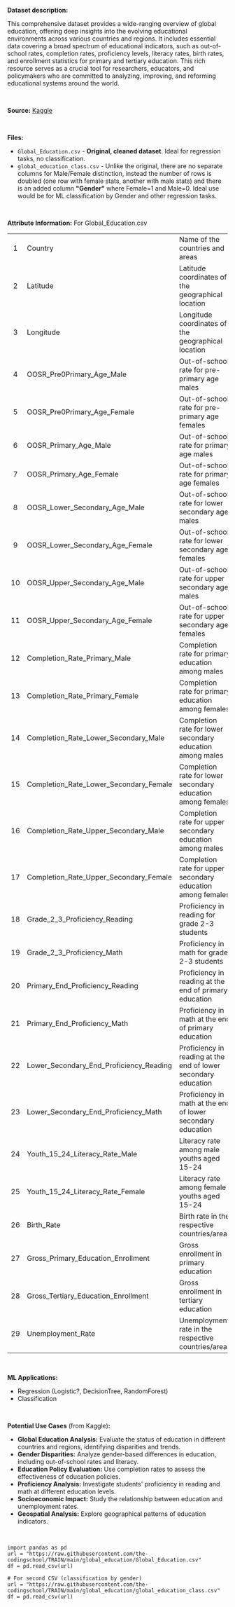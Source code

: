 **Dataset description:**

This comprehensive dataset provides a wide-ranging overview of global education, offering deep insights into the evolving educational environments across various countries and regions. It includes essential data covering a broad spectrum of educational indicators, such as out-of-school rates, completion rates, proficiency levels, literacy rates, birth rates, and enrollment statistics for primary and tertiary education. This rich resource serves as a crucial tool for researchers, educators, and policymakers who are committed to analyzing, improving, and reforming educational systems around the world.

<br />

**Source:** [Kaggle](https://www.kaggle.com/datasets/nelgiriyewithana/world-educational-data/data)

<br />

**Files:**

- `Global_Education.csv` - **Original, cleaned dataset**. Ideal for regression tasks, no classification.
- `global_education_class.csv` - Unlike the original, there are no separate columns for Male/Female distinction, instead the number of rows is doubled (one row with female stats, another with male stats) and there is an added column **"Gender"** where Female=1 and Male=0. Ideal use would be for ML classification by Gender and other regression tasks.

<br />

**Attribute Information:** For Global_Education.csv

|      |      |      |
| :--: | :--- | :--- |
| 1 | Country | Name of the countries and areas |
| 2 | Latitude  | Latitude coordinates of the geographical location |
| 3 | Longitude | Longitude coordinates of the geographical location |
| 4 | OOSR_Pre0Primary_Age_Male | Out-of-school rate for pre-primary age males |
| 5 | OOSR_Pre0Primary_Age_Female | Out-of-school rate for pre-primary age females |
| 6 | OOSR_Primary_Age_Male | Out-of-school rate for primary age males |
| 7 | OOSR_Primary_Age_Female | Out-of-school rate for primary age females |
| 8 | OOSR_Lower_Secondary_Age_Male | Out-of-school rate for lower secondary age males |
| 9 | OOSR_Lower_Secondary_Age_Female | Out-of-school rate for lower secondary age females |
| 10 | OOSR_Upper_Secondary_Age_Male | Out-of-school rate for upper secondary age males |
| 11 | OOSR_Upper_Secondary_Age_Female | Out-of-school rate for upper secondary age females |
| 12 | Completion_Rate_Primary_Male | Completion rate for primary education among males |
| 13 | Completion_Rate_Primary_Female | Completion rate for primary education among females |
| 14 | Completion_Rate_Lower_Secondary_Male | Completion rate for lower secondary education among males |
| 15 | Completion_Rate_Lower_Secondary_Female | Completion rate for lower secondary education among females |
| 16 | Completion_Rate_Upper_Secondary_Male | Completion rate for upper secondary education among males |
| 17 | Completion_Rate_Upper_Secondary_Female | Completion rate for upper secondary education among females |
| 18 | Grade_2_3_Proficiency_Reading | Proficiency in reading for grade 2-3 students |
| 19 | Grade_2_3_Proficiency_Math | Proficiency in math for grade 2-3 students |
| 20 | Primary_End_Proficiency_Reading | Proficiency in reading at the end of primary education |
| 21 | Primary_End_Proficiency_Math | Proficiency in math at the end of primary education |
| 22 | Lower_Secondary_End_Proficiency_Reading | Proficiency in reading at the end of lower secondary education |
| 23 | Lower_Secondary_End_Proficiency_Math | Proficiency in math at the end of lower secondary education |
| 24 | Youth_15_24_Literacy_Rate_Male | Literacy rate among male youths aged 15-24 |
| 25 | Youth_15_24_Literacy_Rate_Female | Literacy rate among female youths aged 15-24 |
| 26 | Birth_Rate | Birth rate in the respective countries/areas |
| 27 | Gross_Primary_Education_Enrollment | Gross enrollment in primary education |
| 28 | Gross_Tertiary_Education_Enrollment | Gross enrollment in tertiary education |
| 29 | Unemployment_Rate | Unemployment rate in the respective countries/areas |

<br />

**ML Applications:**
- Regression (Logistic?, DecisionTree, RandomForest)
- Classification

<br />

**Potential Use Cases** (from Kaggle)**:**
- **Global Education Analysis:** Evaluate the status of education in different countries and regions, identifying disparities and trends.
- **Gender Disparities:** Analyze gender-based differences in education, including out-of-school rates and literacy.
- **Education Policy Evaluation:** Use completion rates to assess the effectiveness of education policies.
- **Proficiency Analysis:** Investigate students' proficiency in reading and math at different education levels.
- **Socioeconomic Impact:** Study the relationship between education and unemployment rates.
- **Geospatial Analysis:** Explore geographical patterns of education indicators.

<br />

```
import pandas as pd
url = "https://raw.githubusercontent.com/the-codingschool/TRAIN/main/global_education/Global_Education.csv"
df = pd.read_csv(url)

# For second CSV (classification by gender)
url = "https://raw.githubusercontent.com/the-codingschool/TRAIN/main/global_education/global_education_class.csv"
df = pd.read_csv(url)
```